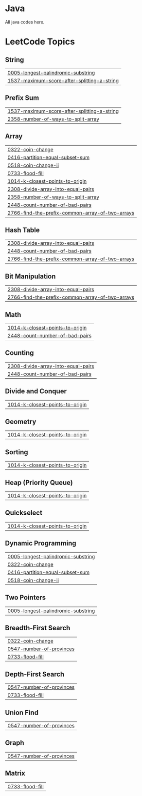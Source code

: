 # Java
All java codes here.

<!---LeetCode Topics Start-->
# LeetCode Topics
## String
|  |
| ------- |
| [0005-longest-palindromic-substring](https://github.com/Wilson0406/Java/tree/master/0005-longest-palindromic-substring) |
| [1537-maximum-score-after-splitting-a-string](https://github.com/Wilson0406/Java/tree/master/1537-maximum-score-after-splitting-a-string) |
## Prefix Sum
|  |
| ------- |
| [1537-maximum-score-after-splitting-a-string](https://github.com/Wilson0406/Java/tree/master/1537-maximum-score-after-splitting-a-string) |
| [2358-number-of-ways-to-split-array](https://github.com/Wilson0406/Java/tree/master/2358-number-of-ways-to-split-array) |
## Array
|  |
| ------- |
| [0322-coin-change](https://github.com/Wilson0406/Java/tree/master/0322-coin-change) |
| [0416-partition-equal-subset-sum](https://github.com/Wilson0406/Java/tree/master/0416-partition-equal-subset-sum) |
| [0518-coin-change-ii](https://github.com/Wilson0406/Java/tree/master/0518-coin-change-ii) |
| [0733-flood-fill](https://github.com/Wilson0406/Java/tree/master/0733-flood-fill) |
| [1014-k-closest-points-to-origin](https://github.com/Wilson0406/Java/tree/master/1014-k-closest-points-to-origin) |
| [2308-divide-array-into-equal-pairs](https://github.com/Wilson0406/Java/tree/master/2308-divide-array-into-equal-pairs) |
| [2358-number-of-ways-to-split-array](https://github.com/Wilson0406/Java/tree/master/2358-number-of-ways-to-split-array) |
| [2448-count-number-of-bad-pairs](https://github.com/Wilson0406/Java/tree/master/2448-count-number-of-bad-pairs) |
| [2766-find-the-prefix-common-array-of-two-arrays](https://github.com/Wilson0406/Java/tree/master/2766-find-the-prefix-common-array-of-two-arrays) |
## Hash Table
|  |
| ------- |
| [2308-divide-array-into-equal-pairs](https://github.com/Wilson0406/Java/tree/master/2308-divide-array-into-equal-pairs) |
| [2448-count-number-of-bad-pairs](https://github.com/Wilson0406/Java/tree/master/2448-count-number-of-bad-pairs) |
| [2766-find-the-prefix-common-array-of-two-arrays](https://github.com/Wilson0406/Java/tree/master/2766-find-the-prefix-common-array-of-two-arrays) |
## Bit Manipulation
|  |
| ------- |
| [2308-divide-array-into-equal-pairs](https://github.com/Wilson0406/Java/tree/master/2308-divide-array-into-equal-pairs) |
| [2766-find-the-prefix-common-array-of-two-arrays](https://github.com/Wilson0406/Java/tree/master/2766-find-the-prefix-common-array-of-two-arrays) |
## Math
|  |
| ------- |
| [1014-k-closest-points-to-origin](https://github.com/Wilson0406/Java/tree/master/1014-k-closest-points-to-origin) |
| [2448-count-number-of-bad-pairs](https://github.com/Wilson0406/Java/tree/master/2448-count-number-of-bad-pairs) |
## Counting
|  |
| ------- |
| [2308-divide-array-into-equal-pairs](https://github.com/Wilson0406/Java/tree/master/2308-divide-array-into-equal-pairs) |
| [2448-count-number-of-bad-pairs](https://github.com/Wilson0406/Java/tree/master/2448-count-number-of-bad-pairs) |
## Divide and Conquer
|  |
| ------- |
| [1014-k-closest-points-to-origin](https://github.com/Wilson0406/Java/tree/master/1014-k-closest-points-to-origin) |
## Geometry
|  |
| ------- |
| [1014-k-closest-points-to-origin](https://github.com/Wilson0406/Java/tree/master/1014-k-closest-points-to-origin) |
## Sorting
|  |
| ------- |
| [1014-k-closest-points-to-origin](https://github.com/Wilson0406/Java/tree/master/1014-k-closest-points-to-origin) |
## Heap (Priority Queue)
|  |
| ------- |
| [1014-k-closest-points-to-origin](https://github.com/Wilson0406/Java/tree/master/1014-k-closest-points-to-origin) |
## Quickselect
|  |
| ------- |
| [1014-k-closest-points-to-origin](https://github.com/Wilson0406/Java/tree/master/1014-k-closest-points-to-origin) |
## Dynamic Programming
|  |
| ------- |
| [0005-longest-palindromic-substring](https://github.com/Wilson0406/Java/tree/master/0005-longest-palindromic-substring) |
| [0322-coin-change](https://github.com/Wilson0406/Java/tree/master/0322-coin-change) |
| [0416-partition-equal-subset-sum](https://github.com/Wilson0406/Java/tree/master/0416-partition-equal-subset-sum) |
| [0518-coin-change-ii](https://github.com/Wilson0406/Java/tree/master/0518-coin-change-ii) |
## Two Pointers
|  |
| ------- |
| [0005-longest-palindromic-substring](https://github.com/Wilson0406/Java/tree/master/0005-longest-palindromic-substring) |
## Breadth-First Search
|  |
| ------- |
| [0322-coin-change](https://github.com/Wilson0406/Java/tree/master/0322-coin-change) |
| [0547-number-of-provinces](https://github.com/Wilson0406/Java/tree/master/0547-number-of-provinces) |
| [0733-flood-fill](https://github.com/Wilson0406/Java/tree/master/0733-flood-fill) |
## Depth-First Search
|  |
| ------- |
| [0547-number-of-provinces](https://github.com/Wilson0406/Java/tree/master/0547-number-of-provinces) |
| [0733-flood-fill](https://github.com/Wilson0406/Java/tree/master/0733-flood-fill) |
## Union Find
|  |
| ------- |
| [0547-number-of-provinces](https://github.com/Wilson0406/Java/tree/master/0547-number-of-provinces) |
## Graph
|  |
| ------- |
| [0547-number-of-provinces](https://github.com/Wilson0406/Java/tree/master/0547-number-of-provinces) |
## Matrix
|  |
| ------- |
| [0733-flood-fill](https://github.com/Wilson0406/Java/tree/master/0733-flood-fill) |
<!---LeetCode Topics End-->
